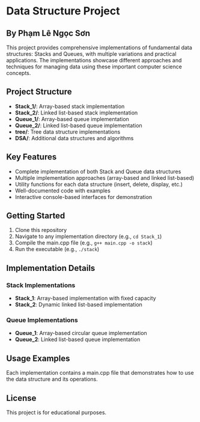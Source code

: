 # Data Structure Project
## By Phạm Lê Ngọc Sơn

This project provides comprehensive implementations of fundamental data structures: Stacks and Queues, with multiple variations and practical applications. The implementations showcase different approaches and techniques for managing data using these important computer science concepts.

## Project Structure

- **Stack_1/**: Array-based stack implementation
- **Stack_2/**: Linked list-based stack implementation
- **Queue_1/**: Array-based queue implementation
- **Queue_2/**: Linked list-based queue implementation
- **tree/**: Tree data structure implementations
- **DSA/**: Additional data structures and algorithms

## Key Features

- Complete implementation of both Stack and Queue data structures
- Multiple implementation approaches (array-based and linked list-based)
- Utility functions for each data structure (insert, delete, display, etc.)
- Well-documented code with examples
- Interactive console-based interfaces for demonstration

## Getting Started

1. Clone this repository
2. Navigate to any implementation directory (e.g., `cd Stack_1`)
3. Compile the main.cpp file (e.g., `g++ main.cpp -o stack`)
4. Run the executable (e.g., `./stack`)

## Implementation Details

### Stack Implementations
- **Stack_1**: Array-based implementation with fixed capacity
- **Stack_2**: Dynamic linked list-based implementation

### Queue Implementations
- **Queue_1**: Array-based circular queue implementation
- **Queue_2**: Linked list-based queue implementation

## Usage Examples

Each implementation contains a main.cpp file that demonstrates how to use the data structure and its operations.

## License

This project is for educational purposes.
